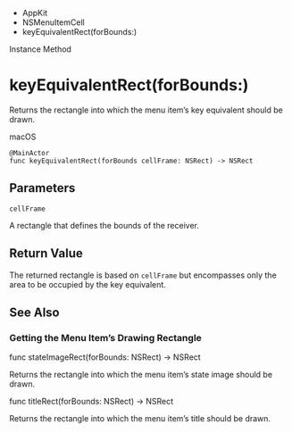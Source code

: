 

- AppKit
- NSMenuItemCell
-  keyEquivalentRect(forBounds:) 

Instance Method

# keyEquivalentRect(forBounds:)

Returns the rectangle into which the menu item’s key equivalent should be drawn.

macOS

``` source
@MainActor
func keyEquivalentRect(forBounds cellFrame: NSRect) -> NSRect
```

## Parameters 

`cellFrame`  

A rectangle that defines the bounds of the receiver.

## Return Value

The returned rectangle is based on `cellFrame` but encompasses only the area to be occupied by the key equivalent.

## See Also

### Getting the Menu Item’s Drawing Rectangle

func stateImageRect(forBounds: NSRect) -> NSRect

Returns the rectangle into which the menu item’s state image should be drawn.

func titleRect(forBounds: NSRect) -> NSRect

Returns the rectangle into which the menu item’s title should be drawn.

